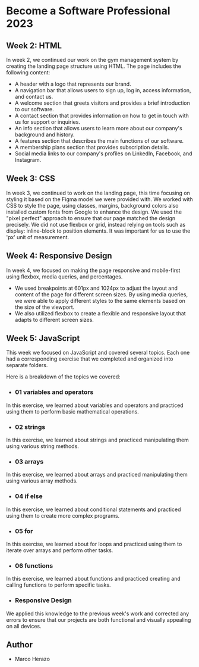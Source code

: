# Become a Software Professional 2023

## Week 2: HTML

In week 2, we continued our work on the gym management system by creating the landing page structure using HTML. The page includes the following content:

- A header with a logo that represents our brand.
- A navigation bar that allows users to sign up, log in, access information, and contact us.
- A welcome section that greets visitors and provides a brief introduction to our software.
- A contact section that provides information on how to get in touch with us for support or inquiries.
- An info section that allows users to learn more about our company's background and history.
- A features section that describes the main functions of our software.
- A membership plans section that provides subscription details.
- Social media links to our company's profiles on LinkedIn, Facebook, and Instagram.

## Week 3: CSS

In week 3, we continued to work on the landing page, this time focusing on styling it based on the Figma model we were provided with. 
We worked with CSS to style the page, using classes, margins, background colors also installed custom fonts from Google to enhance the design. 
We used the "pixel perfect" approach to ensure that our page matched the design precisely. 
We did not use flexbox or grid, instead relying on tools such as display: inline-block to position elements. 
It was important for us to use the 'px' unit of measurement.

## Week 4: Responsive Design

In week 4, we focused on making the page responsive and mobile-first using flexbox, media queries, and percentages.
- We used breakpoints at 601px and 1024px to adjust the layout and content of the page for different screen sizes. By using media queries, we were able to apply different styles to the same elements based on the size of the viewport.
- We also utilized flexbox to create a flexible and responsive layout that adapts to different screen sizes.

## Week 5: JavaScript

This week we focused on JavaScript and covered several topics. Each one had a corresponding exercise that we completed and organized into separate folders.

Here is a breakdown of the topics we covered:

- ### 01 variables and operators
In this exercise, we learned about variables and operators and practiced using them to perform basic mathematical operations.

- ### 02 strings
In this exercise, we learned about strings and practiced manipulating them using various string methods.

- ### 03 arrays
In this exercise, we learned about arrays and practiced manipulating them using various array methods.

- ### 04 if else
In this exercise, we learned about conditional statements and practiced using them to create more complex programs.

- ### 05 for
In this exercise, we learned about for loops and practiced using them to iterate over arrays and perform other tasks.

- ### 06 functions
In this exercise, we learned about functions and practiced creating and calling functions to perform specific tasks.

- ### Responsive Design
We applied this knowledge to the previous week's work and corrected any errors to ensure that our projects are both functional and visually appealing on all devices.

## Author
- Marco Herazo